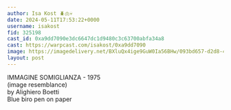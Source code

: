 ```yaml
---
author: Isa Kost 🪲🫁💀
date: 2024-05-11T17:53:22+0000
username: isakost
fid: 325198
cast_id: 0xa9dd7090e3dc6647dc1d9480c3c63700abfa34a8
cast: https://warpcast.com/isakost/0xa9dd7090
image: https://imagedelivery.net/BXluQx4ige9GuW0Ia56BHw/093bd657-d2d8-4a29-57a0-d35990bf9e00/original
layout: post
---
```

IMMAGINE SOMIGLIANZA - 1975  
(image resemblance)  
by Alighiero Boetti  
Blue biro pen on paper  

<img src='https://imagedelivery.net/BXluQx4ige9GuW0Ia56BHw/093bd657-d2d8-4a29-57a0-d35990bf9e00/original' alt='' referrerpolicy='no-referrer'/>